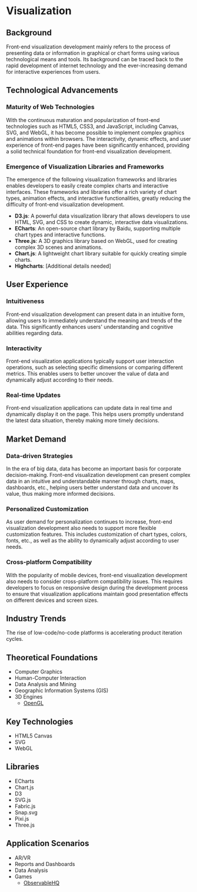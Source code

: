 # Visualization

## Background

Front-end visualization development mainly refers to the process of presenting data or information in graphical or chart forms using various technological means and tools. Its background can be traced back to the rapid development of internet technology and the ever-increasing demand for interactive experiences from users.

## Technological Advancements

### Maturity of Web Technologies

With the continuous maturation and popularization of front-end technologies such as HTML5, CSS3, and JavaScript, including Canvas, SVG, and WebGL, it has become possible to implement complex graphics and animations within browsers. The interactivity, dynamic effects, and user experience of front-end pages have been significantly enhanced, providing a solid technical foundation for front-end visualization development.

### Emergence of Visualization Libraries and Frameworks

The emergence of the following visualization frameworks and libraries enables developers to easily create complex charts and interactive interfaces. These frameworks and libraries offer a rich variety of chart types, animation effects, and interactive functionalities, greatly reducing the difficulty of front-end visualization development.
- **D3.js**: A powerful data visualization library that allows developers to use HTML, SVG, and CSS to create dynamic, interactive data visualizations.
- **ECharts**: An open-source chart library by Baidu, supporting multiple chart types and interactive functions.
- **Three.js**: A 3D graphics library based on WebGL, used for creating complex 3D scenes and animations.
- **Chart.js**: A lightweight chart library suitable for quickly creating simple charts.
- **Highcharts**: [Additional details needed]

## User Experience

### Intuitiveness

Front-end visualization development can present data in an intuitive form, allowing users to immediately understand the meaning and trends of the data. This significantly enhances users' understanding and cognitive abilities regarding data.

### Interactivity

Front-end visualization applications typically support user interaction operations, such as selecting specific dimensions or comparing different metrics. This enables users to better uncover the value of data and dynamically adjust according to their needs.

### Real-time Updates

Front-end visualization applications can update data in real time and dynamically display it on the page. This helps users promptly understand the latest data situation, thereby making more timely decisions.

## Market Demand

### Data-driven Strategies

In the era of big data, data has become an important basis for corporate decision-making. Front-end visualization development can present complex data in an intuitive and understandable manner through charts, maps, dashboards, etc., helping users better understand data and uncover its value, thus making more informed decisions.

### Personalized Customization

As user demand for personalization continues to increase, front-end visualization development also needs to support more flexible customization features. This includes customization of chart types, colors, fonts, etc., as well as the ability to dynamically adjust according to user needs.

### Cross-platform Compatibility

With the popularity of mobile devices, front-end visualization development also needs to consider cross-platform compatibility issues. This requires developers to focus on responsive design during the development process to ensure that visualization applications maintain good presentation effects on different devices and screen sizes.

## Industry Trends

The rise of low-code/no-code platforms is accelerating product iteration cycles.

## Theoretical Foundations

- Computer Graphics
- Human-Computer Interaction
- Data Analysis and Mining
- Geographic Information Systems (GIS)
- 3D Engines
  - [OpenGL](https://www.opengl.org/)

## Key Technologies

- HTML5 Canvas
- SVG
- WebGL

## Libraries

- ECharts
- Chart.js
- D3
- SVG.js
- Fabric.js
- Snap.svg
- Pixi.js
- Three.js

## Application Scenarios

- AR/VR
- Reports and Dashboards
- Data Analysis
- Games
  - [ObservableHQ](https://observablehq.com/)
